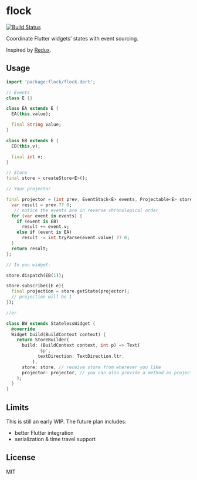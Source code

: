 # flock

[![Build Status](https://travis-ci.com/pinyin/flock.svg?branch=master)](https://travis-ci.com/pinyin/flock)

Coordinate Flutter widgets' states with event sourcing.

Inspired by [Redux](https://github.com/reduxjs/redux/).

## Usage

```dart
import 'package:flock/flock.dart';

// Events
class E {}

class EA extends E {
  EA(this.value);

  final String value;
}

class EB extends E {
  EB(this.v);

  final int v;
}

// Store
final store = createStore<E>();

// Your projector

final projector = (int prev, EventStack<E> events, Projectable<E> store) {
  var result = prev ?? 0;
   // notice the events are in reverse chronological order
  for (var event in events) {
    if (event is EB)
      result += event.v;
    else if (event is EA)
      result -= int.tryParse(event.value) ?? 0;
  }
  return result;
};

// In you widget:

store.dispatch(EB(1));

store.subscribe((E e){
  final projection = store.getState(projector);
  // projection will be 1
});

//or

class BW extends StatelessWidget {
  @override
  Widget build(BuildContext context) {
    return StoreBuilder( 
      build: (BuildContext context, int p) => Text(
            '$p',
            textDirection: TextDirection.ltr,
          ),
      store: store, // receive store from wherever you like
      projector: projector, // you can also provide a method as projector
    );
  }
}


```

## Limits

This is still an early WIP. The future plan includes:
- better Flutter integration
- serialization & time travel support

## License

MIT

